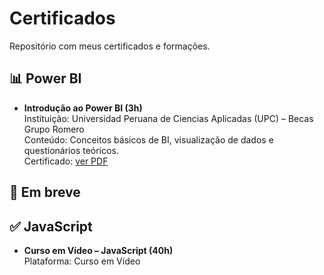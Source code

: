 # Certificados
Repositório com meus certificados e formações.
## 📊 Power BI

- **Introdução ao Power BI (3h)**  
  Instituição: Universidad Peruana de Ciencias Aplicadas (UPC) – Becas Grupo Romero  
  Conteúdo: Conceitos básicos de BI, visualização de dados e questionários teóricos.  
  Certificado: [ver PDF](https://github.com/bobfrajolacloud/certificados/blob/main/BI.PDF.pdf
)

## 🔧 Em breve

## ✅ JavaScript

- **Curso em Vídeo – JavaScript (40h)**  
  Plataforma: Curso em Vídeo  
